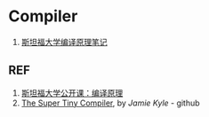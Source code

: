 # Compiler

1. [斯坦福大学编译原理笔记](./compiler_stanford-open-notes.md)

## REF

1. [斯坦福大学公开课：编译原理](https://www.bilibili.com/video/av27845355/?p=1)
1. [The Super Tiny Compiler](https://github.com/jamiebuilds/the-super-tiny-compiler), by *Jamie Kyle* - github